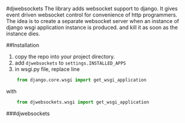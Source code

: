 #djwebsockets
The library adds websocket support to django. It gives event driven websocket control for convenience of http programmers.
</br>
The idea is to create a separate websocket server when an instance of django wsgi application instance is produced. and kill it as soon as the instance dies.

##Installation
1. copy the repo into your project directory.
2. add ```djwebsockets``` to ```settings.INSTALLED_APPS``` 
3. in wsgi.py file, replace line
```python
    from django.core.wsgi import get_wsgi_application 
```
with
```python
    from djwebsockets.wsgi import get_wsgi_application
```


###djwebsockets
